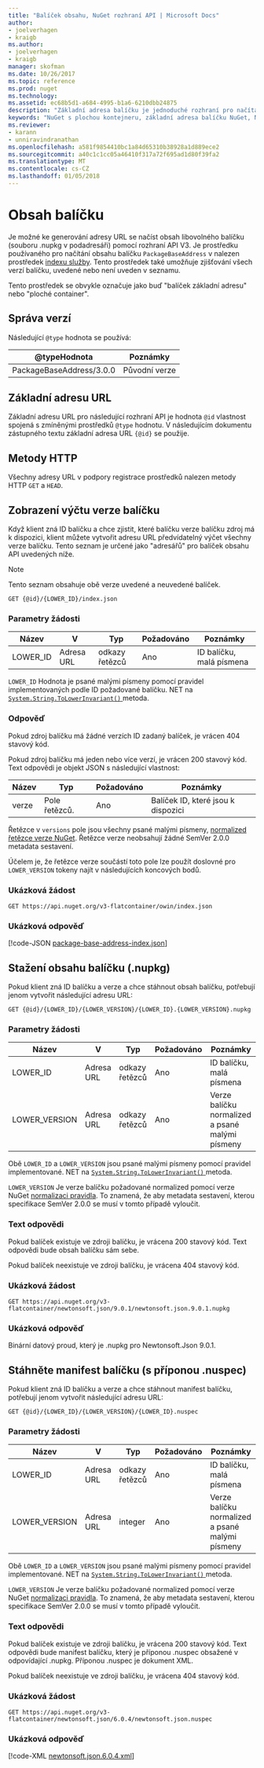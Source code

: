 ```yaml
---
title: "Balíček obsahu, NuGet rozhraní API | Microsoft Docs"
author:
- joelverhagen
- kraigb
ms.author:
- joelverhagen
- kraigb
manager: skofman
ms.date: 10/26/2017
ms.topic: reference
ms.prod: nuget
ms.technology: 
ms.assetid: ec68b5d1-a684-4995-b1a6-6210dbb24875
description: "Základní adresa balíčku je jednoduché rozhraní pro načítání balíčku sám sebe."
keywords: "NuGet s plochou kontejneru, základní adresa balíčku NuGet, NuGet nupkg rozhraní API, verze balíčku NuGet rozhraní API, rozhraní API NuGet neuvedené balíčky, rozhraní API NuGet stahování nuspec"
ms.reviewer:
- karann
- unniravindranathan
ms.openlocfilehash: a581f9854410bc1a84d65310b38928a1d889ece2
ms.sourcegitcommit: a40c1c1cc05a46410f317a72f695ad1d80f39fa2
ms.translationtype: MT
ms.contentlocale: cs-CZ
ms.lasthandoff: 01/05/2018
---
```

# <a name="package-content"></a>Obsah balíčku

Je možné ke generování adresy URL se načíst obsah libovolného balíčku (souboru .nupkg v podadresáři) pomocí rozhraní API V3. Je prostředku používaného pro načítání obsahu balíčku `PackageBaseAddress` v nalezen prostředek [indexu služby](service-index.md). Tento prostředek také umožňuje zjišťování všech verzí balíčku, uvedené nebo není uveden v seznamu.

Tento prostředek se obvykle označuje jako buď "balíček základní adresu" nebo "ploché container".

## <a name="versioning"></a>Správa verzí

Následující `@type` hodnota se používá:

@typeHodnota              | Poznámky
------------------------ | -----
PackageBaseAddress/3.0.0 | Původní verze

## <a name="base-url"></a>Základní adresu URL

Základní adresu URL pro následující rozhraní API je hodnota `@id` vlastnost spojená s zmíněnými prostředků `@type` hodnotu. V následujícím dokumentu zástupného textu základní adresa URL `{@id}` se použije.

## <a name="http-methods"></a>Metody HTTP

Všechny adresy URL v podpory registrace prostředků nalezen metody HTTP `GET` a `HEAD`.

## <a name="enumerate-package-versions"></a>Zobrazení výčtu verze balíčku

Když klient zná ID balíčku a chce zjistit, které balíčku verze balíčku zdroj má k dispozici, klient můžete vytvořit adresu URL předvídatelný výčet všechny verze balíčku. Tento seznam je určené jako "adresářů" pro balíček obsahu API uvedených níže.

> [!Note]
> Tento seznam obsahuje obě verze uvedené a neuvedené balíček.

```
GET {@id}/{LOWER_ID}/index.json
```

### <a name="request-parameters"></a>Parametry žádosti

Název     | V     | Typ    | Požadováno | Poznámky
-------- | ------ | ------- | -------- | -----
LOWER_ID | Adresa URL    | odkazy řetězců  | Ano      | ID balíčku, malá písmena

`LOWER_ID` Hodnota je psané malými písmeny pomocí pravidel implementovaných podle ID požadované balíčku. NET na [ `System.String.ToLowerInvariant()` ](/dotnet/api/system.string.tolowerinvariant?view=netstandard-2.0#System_String_ToLowerInvariant) metoda.

### <a name="response"></a>Odpověď

Pokud zdroj balíčku má žádné verzích ID zadaný balíček, je vrácen 404 stavový kód.

Pokud zdroj balíčku má jeden nebo více verzí, je vrácen 200 stavový kód. Text odpovědi je objekt JSON s následující vlastnost:

Název     | Typ             | Požadováno | Poznámky
-------- | ---------------- | -------- | -----
verze | Pole řetězců. | Ano      | Balíček ID, které jsou k dispozici

Řetězce v `versions` pole jsou všechny psané malými písmeny, [normalized řetězce verze NuGet](../reference/package-versioning.md#normalized-version-numbers). Řetězce verze neobsahují žádné SemVer 2.0.0 metadata sestavení.

Účelem je, že řetězce verze součástí toto pole lze použít doslovné pro `LOWER_VERSION` tokeny najít v následujících koncových bodů.

### <a name="sample-request"></a>Ukázková žádost

```
GET https://api.nuget.org/v3-flatcontainer/owin/index.json
```

### <a name="sample-response"></a>Ukázková odpověď

[!code-JSON [package-base-address-index.json](./_data/package-base-address-index.json)]

## <a name="download-package-content-nupkg"></a>Stažení obsahu balíčku (.nupkg)

Pokud klient zná ID balíčku a verze a chce stáhnout obsah balíčku, potřebují jenom vytvořit následující adresu URL:

```
GET {@id}/{LOWER_ID}/{LOWER_VERSION}/{LOWER_ID}.{LOWER_VERSION}.nupkg
```

### <a name="request-parameters"></a>Parametry žádosti

Název          | V     | Typ   | Požadováno | Poznámky
------------- | ------ | ------ | -------- | -----
LOWER_ID      | Adresa URL    | odkazy řetězců | Ano      | ID balíčku, malá písmena
LOWER_VERSION | Adresa URL    | odkazy řetězců | Ano      | Verze balíčku normalized a psané malými písmeny

Obě `LOWER_ID` a `LOWER_VERSION` jsou psané malými písmeny pomocí pravidel implementované. NET na [ `System.String.ToLowerInvariant()` ](/dotnet/api/system.string.tolowerinvariant?view=netstandard-2.0#System_String_ToLowerInvariant) metoda.

`LOWER_VERSION` Je verze balíčku požadované normalized pomocí verze NuGet [normalizaci pravidla](../reference/package-versioning.md#normalized-version-numbers). To znamená, že aby metadata sestavení, kterou specifikace SemVer 2.0.0 se musí v tomto případě vyloučit.

### <a name="response-body"></a>Text odpovědi

Pokud balíček existuje ve zdroji balíčku, je vrácena 200 stavový kód. Text odpovědi bude obsah balíčku sám sebe.

Pokud balíček neexistuje ve zdroji balíčku, je vrácena 404 stavový kód.

### <a name="sample-request"></a>Ukázková žádost

```
GET https://api.nuget.org/v3-flatcontainer/newtonsoft.json/9.0.1/newtonsoft.json.9.0.1.nupkg
```

### <a name="sample-response"></a>Ukázková odpověď

Binární datový proud, který je .nupkg pro Newtonsoft.Json 9.0.1.

## <a name="download-package-manifest-nuspec"></a>Stáhněte manifest balíčku (s příponou .nuspec)

Pokud klient zná ID balíčku a verze a chce stáhnout manifest balíčku, potřebují jenom vytvořit následující adresu URL:

```
GET {@id}/{LOWER_ID}/{LOWER_VERSION}/{LOWER_ID}.nuspec
```

### <a name="request-parameters"></a>Parametry žádosti

Název          | V     | Typ    | Požadováno | Poznámky
------------- | ------ | ------- | -------- | -----
LOWER_ID      | Adresa URL    | odkazy řetězců  | Ano      | ID balíčku, malá písmena
LOWER_VERSION | Adresa URL    | integer | Ano      | Verze balíčku normalized a psané malými písmeny

Obě `LOWER_ID` a `LOWER_VERSION` jsou psané malými písmeny pomocí pravidel implementované. NET na [ `System.String.ToLowerInvariant()` ](/dotnet/api/system.string.tolowerinvariant?view=netstandard-2.0#System_String_ToLowerInvariant) metoda.

`LOWER_VERSION` Je verze balíčku požadované normalized pomocí verze NuGet [normalizaci pravidla](../reference/package-versioning.md#normalized-version-numbers). To znamená, že aby metadata sestavení, kterou specifikace SemVer 2.0.0 se musí v tomto případě vyloučit.

### <a name="response-body"></a>Text odpovědi

Pokud balíček existuje ve zdroji balíčku, je vrácena 200 stavový kód. Text odpovědi bude manifest balíčku, který je příponou .nuspec obsažené v odpovídající .nupkg. Příponou .nuspec je dokument XML.

Pokud balíček neexistuje ve zdroji balíčku, je vrácena 404 stavový kód.

### <a name="sample-request"></a>Ukázková žádost

```
GET https://api.nuget.org/v3-flatcontainer/newtonsoft.json/6.0.4/newtonsoft.json.nuspec
```

### <a name="sample-response"></a>Ukázková odpověď

[!code-XML [newtonsoft.json.6.0.4.xml](./_data/newtonsoft.json.6.0.4.xml)]
